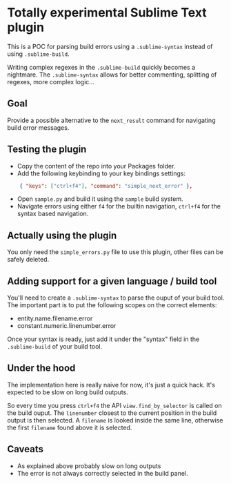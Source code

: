 # Totally experimental Sublime Text plugin

This is a POC for parsing build errors using a `.sublime-syntax` instead of
using `.sublime-build`.

Writing complex regexes in the `.sublime-build` quickly becomes a nightmare.
The `.sublime-syntax` allows for better commenting, splitting of regexes, more
complex logic...

## Goal

Provide a possible alternative to the `next_result` command for navigating
build error messages.

## Testing the plugin

* Copy the content of the repo into your Packages folder.
* Add the following keybinding to your key bindings settings:

```json
    { "keys": ["ctrl+f4"], "command": "simple_next_error" },
```

* Open `sample.py` and build it using the `sample` build system.
* Navigate errors using either `f4` for the builtin navigation, `ctrl+f4` for
the syntax based navigation.

## Actually using the plugin

You only need the `simple_errors.py` file to use this plugin, other files can be safely deleted.

## Adding support for a given language / build tool

You'll need to create a `.sublime-syntax` to parse the ouput of your build tool.
The important part is to put the following scopes on the correct elements:

  * entity.name.filename.error
  * constant.numeric.linenumber.error

Once your syntax is ready, just add it under the "syntax" field in the
`.sublime-build` of your build tool.

## Under the hood

The implementation here is really naive for now, it's just a quick hack.
It's expected to be slow on long build outputs.

So every time you press `ctrl+f4` the API `view.find_by_selector` is called on
the build ouput. The `linenumber` closest to the current position in the build
output is then selected. A `filename` is looked inside the same line, otherwise
the first `filename` found above it is selected.

## Caveats

* As explained above probably slow on long outputs
* The error is not always correctly selected in the build panel.
